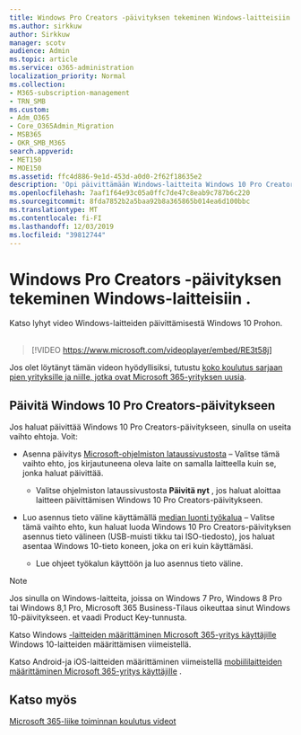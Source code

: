 ```yaml
---
title: Windows Pro Creators -päivityksen tekeminen Windows-laitteisiin .
ms.author: sirkkuw
author: Sirkkuw
manager: scotv
audience: Admin
ms.topic: article
ms.service: o365-administration
localization_priority: Normal
ms.collection:
- M365-subscription-management
- TRN_SMB
ms.custom:
- Adm_O365
- Core_O365Admin_Migration
- MSB365
- OKR_SMB_M365
search.appverid:
- MET150
- MOE150
ms.assetid: ffc4d886-9e1d-453d-a0d0-2f62f18635e2
description: 'Opi päivittämään Windows-laitteita Windows 10 Pro Creators-päivitykseen. '
ms.openlocfilehash: 7aaf1f64e93c05a0ffc7de47c8eab9c787b6c220
ms.sourcegitcommit: 8fda7852b2a5baa92b8a365865b014ea6d100bbc
ms.translationtype: MT
ms.contentlocale: fi-FI
ms.lasthandoff: 12/03/2019
ms.locfileid: "39812744"
---
```

# <a name="upgrade-windows-devices-to-windows-pro-creators-update"></a>Windows Pro Creators -päivityksen tekeminen Windows-laitteisiin .

Katso lyhyt video Windows-laitteiden päivittämisestä Windows 10 Prohon.<br><br>

> [!VIDEO https://www.microsoft.com/videoplayer/embed/RE3t58j] 

Jos olet löytänyt tämän videon hyödyllisiksi, tutustu [koko koulutus sarjaan pien yrityksille ja niille, jotka ovat Microsoft 365-yrityksen uusia](https://support.office.com/article/6ab4bbcd-79cf-4000-a0bd-d42ce4d12816).

## <a name="upgrade-to-windows-10-pro-creators-update"></a>Päivitä Windows 10 Pro Creators-päivitykseen
  
Jos haluat päivittää Windows 10 Pro Creators-päivitykseen, sinulla on useita vaihto ehtoja. Voit:
    
- Asenna päivitys [Microsoft-ohjelmiston lataussivustosta](https://go.microsoft.com/fwlink/?LinkID=836951 ) &ndash; Valitse tämä vaihto ehto, jos kirjautuneena oleva laite on samalla laitteella kuin se, jonka haluat päivittää. 

    - Valitse ohjelmiston lataussivustosta **Päivitä nyt** , jos haluat aloittaa laitteen päivittämisen Windows 10 Pro Creators-päivitykseen. 
    
- Luo asennus tieto väline käyttämällä [median luonti työkalua](https://go.microsoft.com/fwlink/?LinkID=836960) &ndash; Valitse tämä vaihto ehto, kun haluat luoda Windows 10 Pro Creators-päivityksen asennus tieto välineen (USB-muisti tikku tai ISO-tiedosto), jos haluat asentaa Windows 10-tieto koneen, joka on eri kuin käyttämäsi.

    - Lue ohjeet työkalun käyttöön ja luo asennus tieto väline. 

> [!NOTE]
> Jos sinulla on Windows-laitteita, joissa on Windows 7 Pro, Windows 8 Pro tai Windows 8,1 Pro, Microsoft 365 Business-Tilaus oikeuttaa sinut Windows 10-päivitykseen. et vaadi Product Key-tunnusta.
    
Katso Windows [-laitteiden määrittäminen Microsoft 365-yritys käyttäjille](set-up-windows-devices.md) Windows 10-laitteiden määrittämisen viimeistellä. 
  
Katso Android-ja iOS-laitteiden määrittäminen viimeistellä [mobiililaitteiden määrittäminen Microsoft 365-yritys käyttäjille](set-up-mobile-devices.md) . 
  
## <a name="see-also"></a>Katso myös

[Microsoft 365-liike toiminnan koulutus videot](https://support.office.com/article/6ab4bbcd-79cf-4000-a0bd-d42ce4d12816)
